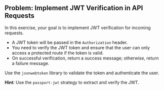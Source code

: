 ## Problem: Implement JWT Verification in API Requests

In this exercise, your goal is to implement JWT verification for incoming requests.

- A JWT token will be passed in the `Authorization` header.
- You need to verify the JWT token and ensure that the user can only access a protected route if the token is valid.
- On successful verification, return a success message; otherwise, return a failure message.

Use the `jsonwebtoken` library to validate the token and authenticate the user.

**Hint**: Use the `passport-jwt` strategy to extract and verify the JWT.
